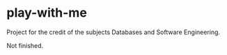 # play-with-me

Project for the credit of the subjects Databases and Software Engineering. 

Not finished. 
